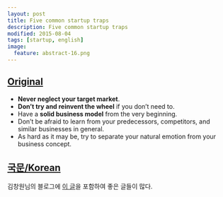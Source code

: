 ```yaml
---
layout: post
title: Five common startup traps
description: Five common startup traps
modified: 2015-08-04
tags: [startup, english]
image:
  feature: abstract-16.png
---
```


## [Original](http://www.gsb.stanford.edu/insights/yossi-feinberg-avoid-these-five-common-startup-traps)

- **Never neglect your target market**.
- **Don’t try and reinvent the wheel** if you don’t need to.
- Have a **solid business model** from the very beginning.
- Don’t be afraid to learn from your predecessors, competitors, and similar businesses in general.
- As hard as it may be, try to separate your natural emotion from your business concept.

## [국문/Korean](http://www.memoriesreloaded.net/2015/07/5.html)

김창원님의 블로그에 [이 글](http://www.memoriesreloaded.net/2015/07/5.html)을 포함하여 좋은 글들이 많다. 

